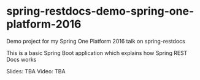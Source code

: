 # spring-restdocs-demo-spring-one-platform-2016
Demo project for my Spring One Platform 2016 talk on spring-restdocs

This is a basic Spring Boot application which explains how Spring REST Docs works

Slides: TBA
Video: TBA
